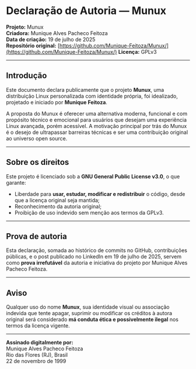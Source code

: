 # Declaração de Autoria — Munux

**Projeto:** Munux  
**Criadora:** Munique Alves Pacheco Feitoza  
**Data de criação:** 19 de julho de 2025  
**Repositório original:** [https://github.com/Munique-Feitoza/Munux/](https://github.com/Munique-Feitoza/Munux/) 
**Licença:** GPLv3

---

## Introdução

Este documento declara publicamente que o projeto **Munux**, uma distribuição Linux personalizada com identidade própria, foi idealizado, projetado e iniciado por **Munique Feitoza**.

A proposta do Munux é oferecer uma alternativa moderna, funcional e com propósito técnico e emocional para usuários que desejam uma experiência Linux avançada, porém acessível. A motivação principal por trás do Munux é o desejo de ultrapassar barreiras técnicas e ser uma contribuição original ao universo open source.

---

## Sobre os direitos

Este projeto é licenciado sob a **GNU General Public License v3.0**, o que garante:

- Liberdade para **usar, estudar, modificar e redistribuir** o código, desde que a licença original seja mantida;
- Reconhecimento da autoria original;
- Proibição de uso indevido sem menção aos termos da GPLv3.

---

## Prova de autoria

Esta declaração, somada ao histórico de commits no GitHub, contribuições públicas, e o post publicado no LinkedIn em 19 de julho de 2025, servem como **prova irrefutável** da autoria e iniciativa do projeto por Munique Alves Pacheco Feitoza.

---

## Aviso

Qualquer uso do nome **Munux**, sua identidade visual ou associação indevida que tente apagar, suprimir ou modificar os créditos à autora original será considerado **má conduta ética e possivelmente ilegal** nos termos da licença vigente.

---

**Assinado digitalmente por:**  
Munique Alves Pacheco Feitoza  
Rio das Flores (RJ), Brasil  
22 de novembro de 1999  
